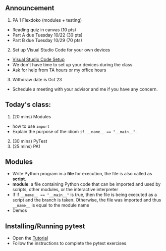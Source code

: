 ## Announcement
1. PA 1 Flexdoko (modules + testing)
- Reading quiz in canvas (10 pts)
- Part A due Tuesday 10/22 (30 pts)
- Part B due Tuesday 10/29 (70 pts)
2. Set up Visual Studio Code  for your own devices
- [Visual Studio Code Setup](https://w3.cs.jmu.edu/cs149/f24/info/vscode/)
- We don't have time to set up your devices during the class
- Ask for help from TA hours or my office hours
3. Withdraw date is Oct 23
- Schedule a meeting with your advisor and me if you have any concern.

## Today's class:
1. (20 mins) Modules
- how to use `import`
- Explain the purpose of the idiom `if __name__ == "__main__"`.
2. (30 mins) PyTest
3. (25 mins) PA1

## Modules
- Write Python program in a **file** for execution, the file is also called as **script**.
- **module**: a file containing Python code that can be imported and used by scripts, other modules, or the interactive interpreter
- If if `__name__ == "__main__"` is true, then the file is being executed as a script and the branch is taken. Otherwise, the file was imported and thus `__name__` is equal to the module name
- Demos

## Installing/Running pytest
- Open the [Tutorial](https://w3.cs.jmu.edu/cs149/f24/info/pytest/)
- Follow the instructions to complete the pytest exercises
